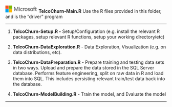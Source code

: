 ![](./media/solutions-microsoft-logo-small.png)
**TelcoChurn-Main.R**
Use the R files provided in this folder, and is the “driver” program

----------


1. **TelcoChurn-Setup.R -** Setup/Configuration (e.g. install the relevant R packages, setup relevant R functions, setup your working directory/etc)


2. **TelcoChurn-DataExploration.R** - Data Exploration, Visualization (e.g. on data distributions, etc). 

3. **TelcoChurn-DataPreparation.R** - Prepare training and testing data sets in two ways.
Upload and prepare the data stored in the SQL Server database. Performs feature engineering, split on raw data in R and load them into SQL. This includes persisting relevant train/test data back into the database.

4. **TelcoChurn-ModelBuilding.R** - Train the model, and Evaluate the model 


----------


